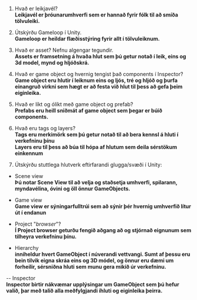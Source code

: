 1. Hvað er leikjavél?  
  **Leikjavél er þróunarumhverfi sem er hannað fyrir fólk til að smíða tölvuleiki.**
  
2. Útskýrðu Gameloop í Unity.  
  **Gameloop er heildar flæðisstýring fyrir allt í tölvuleiknum.**
  
3. Hvað er asset? Nefnu algengar tegundir.  
  **Assets er framsetning á hvaða hlut sem þú getur notað í leik, eins og 3d model, mynd og hljóðskrá.**
  
4. Hvað er game object og hvernig tengist það components í Inspector?  
  **Game object eru hlutir í leiknum eins og ljós, tré og hljóð og þurfa einangruð virkni sem hægt er að festa við hlut til þess að gefa þeim eiginleika.**
  
5. Hvað er líkt og ólíkt með game object og prefab?  
  **Prefabs eru heill sniðmát af game object sem þegar er búið components.**
  
6. Hvað eru tags og layers?  
  **Tags eru merkimörk sem þú getur notað til að bera kennsl á hluti í verkefninu þínu**  
  **Layers eru til þess að búa til hópa af hlutum sem deila sérstökum einkennum**
  
7. Útskýrðu stuttlega hlutverk eftirfarandi glugga/svæði í Unity:
  - Scene view  
    **Þú notar Scene View til að velja og staðsetja umhverfi, spilarann, myndavélina, óvini og öll önnur GameObjects.**
    
  - Game view  
    **Game view er sýningarfulltrúi sem að sýnir þér hvernig umhverfið lítur út í endanun**
    
  - Project "*browser*"?  
    **Í Project browser geturðu fengið aðgang að og stjórnað eignunum sem tilheyra verkefninu þínu.**
    
  - Hierarchy  
    **inniheldur hvert GameObject í núverandi vettvangi. Sumt af þessu eru bein tilvik eigna skráa eins og 3D módel, og önnur eru dæmi um forheilir, sérsniðna hluti sem munu gera mikið úr verkefninu.**
    
  -- Inspector  
    **Inspector birtir nákvæmar upplýsingar um GameObject sem þú hefur valið, þar með talið alla meðfylgjandi íhluti og eiginleika þeirra.**
